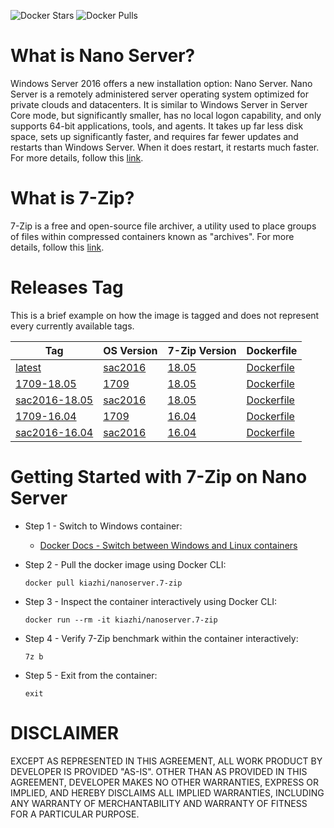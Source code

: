 <!-- Docker Hub Stars and Pulls Counter -->
![Docker Stars](https://img.shields.io/docker/stars/kiazhi/nanoserver.7-zip.svg) ![Docker Pulls](https://img.shields.io/docker/pulls/kiazhi/nanoserver.7-zip.svg)
<!-- Docker Hub Stars and Pulls Counter -->

# What is Nano Server?

Windows Server 2016 offers a new installation option: Nano Server. Nano Server is a remotely administered server operating system optimized for private clouds and datacenters. It is similar to Windows Server in Server Core mode, but significantly smaller, has no local logon capability, and only supports 64-bit applications, tools, and agents. It takes up far less disk space, sets up significantly faster, and requires far fewer updates and restarts than Windows Server. When it does restart, it restarts much faster. For more details, follow this [link](https://docs.microsoft.com/en-us/windows-server/get-started/getting-started-with-nano-server).

# What is 7-Zip?

7-Zip is a free and open-source file archiver, a utility used to place groups of files within compressed containers known as "archives". For more details, follow this [link](https://www.7-zip.org/).

# Releases Tag

This is a brief example on how the image is tagged and does not represent every currently available tags.

| Tag | OS Version | 7-Zip Version | Dockerfile |
| -- | -- | -- | -- |
| [latest](https://hub.docker.com/r/kiazhi/nanoserver.rethinkdb/tags/) | [sac2016](https://hub.docker.com/r/microsoft/nanoserver/) | [18.05](https://www.7-zip.org/download.html) | [Dockerfile](https://github.com/kiazhi/Windows-Containers/tree/master/dockerfiles/nanoserver/7-zip/sac2016-18.05/Dockerfile) |
| [1709-18.05](https://hub.docker.com/r/kiazhi/nanoserver.rethinkdb/tags/) | [1709](https://hub.docker.com/r/microsoft/nanoserver/) | [18.05](https://www.7-zip.org/download.html) | [Dockerfile](https://github.com/kiazhi/Windows-Containers/tree/master/dockerfiles/nanoserver/7-zip/1709-18.05/Dockerfile) |
| [sac2016-18.05](https://hub.docker.com/r/kiazhi/nanoserver.rethinkdb/tags/) | [sac2016](https://hub.docker.com/r/microsoft/nanoserver/) | [18.05](https://www.7-zip.org/download.html) | [Dockerfile](https://github.com/kiazhi/Windows-Containers/tree/master/dockerfiles/nanoserver/7-zip/sac2016-18.05/Dockerfile) |
| [1709-16.04](https://hub.docker.com/r/kiazhi/nanoserver.rethinkdb/tags/) | [1709](https://hub.docker.com/r/microsoft/nanoserver/) | [16.04](https://www.7-zip.org/download.html) | [Dockerfile](https://github.com/kiazhi/Windows-Containers/tree/master/dockerfiles/nanoserver/7-zip/1709-16.04/Dockerfile) |
| [sac2016-16.04](https://hub.docker.com/r/kiazhi/nanoserver.rethinkdb/tags/) | [sac2016](https://hub.docker.com/r/microsoft/nanoserver/) | [16.04](https://www.7-zip.org/download.html) | [Dockerfile](https://github.com/kiazhi/Windows-Containers/tree/master/dockerfiles/nanoserver/7-zip/sac2016-16.04/Dockerfile) |


# Getting Started with 7-Zip on Nano Server

- Step 1 - Switch to Windows container:
    - [Docker Docs - Switch between Windows and Linux containers](https://docs.docker.com/docker-for-windows/#switch-between-windows-and-linux-containers)


- Step 2 - Pull the docker image using Docker CLI:

    ```shell
    docker pull kiazhi/nanoserver.7-zip
    ```


- Step 3 - Inspect the container interactively using Docker CLI:

    ```shell
    docker run --rm -it kiazhi/nanoserver.7-zip
    ```


- Step 4 - Verify 7-Zip benchmark within the container interactively:

    ```shell
    7z b
    ```


- Step 5 - Exit from the container:

    ```shell
    exit
    ```


# DISCLAIMER

EXCEPT AS REPRESENTED IN THIS AGREEMENT, ALL WORK PRODUCT BY DEVELOPER IS PROVIDED "AS-IS". OTHER THAN AS PROVIDED IN THIS AGREEMENT, DEVELOPER MAKES NO OTHER WARRANTIES, EXPRESS OR IMPLIED, AND HEREBY DISCLAIMS ALL IMPLIED WARRANTIES, INCLUDING ANY WARRANTY OF MERCHANTABILITY AND WARRANTY OF FITNESS FOR A PARTICULAR PURPOSE.
